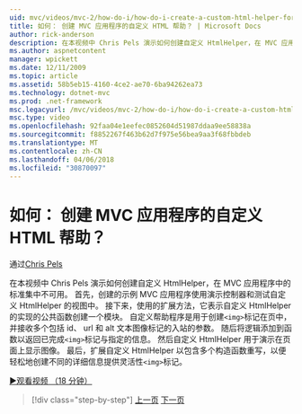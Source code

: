 ```yaml
---
uid: mvc/videos/mvc-2/how-do-i/how-do-i-create-a-custom-html-helper-for-an-mvc-application
title: 如何： 创建 MVC 应用程序的自定义 HTML 帮助？ | Microsoft Docs
author: rick-anderson
description: 在本视频中 Chris Pels 演示如何创建自定义 HtmlHelper，在 MVC 应用程序中的标准集中不可用。 首先，示例 MVC 应用...
ms.author: aspnetcontent
manager: wpickett
ms.date: 12/11/2009
ms.topic: article
ms.assetid: 58b5eb15-4160-4ce2-ae70-6ba94262ea73
ms.technology: dotnet-mvc
ms.prod: .net-framework
msc.legacyurl: /mvc/videos/mvc-2/how-do-i/how-do-i-create-a-custom-html-helper-for-an-mvc-application
msc.type: video
ms.openlocfilehash: 92faa04e1eefec0852604d51987ddaa9ee58838a
ms.sourcegitcommit: f8852267f463b62d7f975e56bea9aa3f68fbbdeb
ms.translationtype: MT
ms.contentlocale: zh-CN
ms.lasthandoff: 04/06/2018
ms.locfileid: "30870097"
---
```

<a name="how-do-i-create-a-custom-html-helper-for-an-mvc-application"></a>如何： 创建 MVC 应用程序的自定义 HTML 帮助？
====================
通过[Chris Pels](https://twitter.com/chrispels)

在本视频中 Chris Pels 演示如何创建自定义 HtmlHelper，在 MVC 应用程序中的标准集中不可用。 首先，创建的示例 MVC 应用程序使用演示控制器和测试自定义 HtmlHelper 的视图中。 接下来，使用的扩展方法，它表示自定义 HtmlHelper 的实现的公共函数创建一个模块。 自定义帮助程序是用于创建`<img>`标记在页中，并接收多个包括 id、 url 和 alt 文本图像标记的入站的参数。 随后将逻辑添加到函数以返回已完成`<img>`标记与指定的信息。 然后自定义 HtmlHelper 用于演示在页面上显示图像。 最后，扩展自定义 HtmlHelper 以包含多个构造函数重写，以便轻松地创建不同的详细信息提供灵活性`<img>`标记。

[&#9654;观看视频 （18 分钟）](https://channel9.msdn.com/Blogs/ASP-NET-Site-Videos/how-do-i-create-a-custom-html-helper-for-an-mvc-application)

> [!div class="step-by-step"]
> [上一页](how-do-i-implement-view-models-to-manage-data-for-aspnet-mvc-views.md)
> [下一页](how-do-i-work-with-model-binders-in-an-mvc-application.md)

